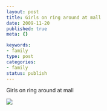 ```yaml
--- 
layout: post
title: Girls on ring around at mall
date: 2009-11-20
published: true
meta: {}

keywords: 
- family
type: post
categories: 
- family
status: publish
---
```

Girls on ring around at mall

[![](http://media.eick.us/2009/11/p_801_601_A27C3892-042E-4E9C-9860-15CB525F092B.jpeg)](http://media.eick.us/2009/11/p_801_601_A27C3892-042E-4E9C-9860-15CB525F092B.jpeg)

